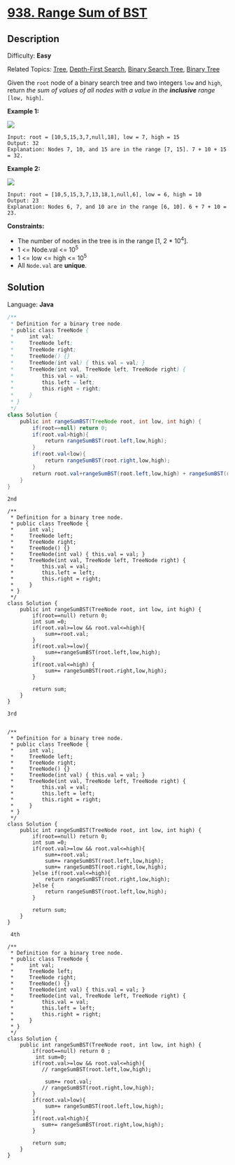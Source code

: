 # [938\. Range Sum of BST](https://leetcode.com/problems/range-sum-of-bst/)

## Description

Difficulty: **Easy**  

Related Topics: [Tree](https://leetcode.com/tag/tree/), [Depth-First Search](https://leetcode.com/tag/depth-first-search/), [Binary Search Tree](https://leetcode.com/tag/binary-search-tree/), [Binary Tree](https://leetcode.com/tag/binary-tree/)


Given the `root` node of a binary search tree and two integers `low` and `high`, return _the sum of values of all nodes with a value in the **inclusive** range_ `[low, high]`.

**Example 1:**

![](https://assets.leetcode.com/uploads/2020/11/05/bst1.jpg)

```
Input: root = [10,5,15,3,7,null,18], low = 7, high = 15
Output: 32
Explanation: Nodes 7, 10, and 15 are in the range [7, 15]. 7 + 10 + 15 = 32.
```

**Example 2:**

![](https://assets.leetcode.com/uploads/2020/11/05/bst2.jpg)

```
Input: root = [10,5,15,3,7,13,18,1,null,6], low = 6, high = 10
Output: 23
Explanation: Nodes 6, 7, and 10 are in the range [6, 10]. 6 + 7 + 10 = 23.
```

**Constraints:**

*   The number of nodes in the tree is in the range [1, 2 * 10<sup>4</sup>].
*   1 <= Node.val <= 10<sup>5</sup>
*   1 <= low <= high <= 10<sup>5</sup>
*   All `Node.val` are **unique**.


## Solution

Language: **Java**

```java
/**
 * Definition for a binary tree node.
 * public class TreeNode {
 *     int val;
 *     TreeNode left;
 *     TreeNode right;
 *     TreeNode() {}
 *     TreeNode(int val) { this.val = val; }
 *     TreeNode(int val, TreeNode left, TreeNode right) {
 *         this.val = val;
 *         this.left = left;
 *         this.right = right;
 *     }
 * }
 */
class Solution {
    public int rangeSumBST(TreeNode root, int low, int high) {
        if(root==null) return 0;
        if(root.val>high){
            return rangeSumBST(root.left,low,high);
        }
        if(root.val<low){
            return rangeSumBST(root.right,low,high);
        }
        return root.val+rangeSumBST(root.left,low,high) + rangeSumBST(root.right,low,high);
    }
}
```



`` 2nd ``
```
/**
 * Definition for a binary tree node.
 * public class TreeNode {
 *     int val;
 *     TreeNode left;
 *     TreeNode right;
 *     TreeNode() {}
 *     TreeNode(int val) { this.val = val; }
 *     TreeNode(int val, TreeNode left, TreeNode right) {
 *         this.val = val;
 *         this.left = left;
 *         this.right = right;
 *     }
 * }
 */
class Solution {
    public int rangeSumBST(TreeNode root, int low, int high) {
        if(root==null) return 0;
        int sum =0;
        if(root.val>=low && root.val<=high){
            sum+=root.val;
        }
        if(root.val>=low){
            sum+=rangeSumBST(root.left,low,high);
        }
        if(root.val<=high) {
            sum+= rangeSumBST(root.right,low,high);
        }
        
        return sum;
    }
}
```

`` 3rd ``

```

/**
 * Definition for a binary tree node.
 * public class TreeNode {
 *     int val;
 *     TreeNode left;
 *     TreeNode right;
 *     TreeNode() {}
 *     TreeNode(int val) { this.val = val; }
 *     TreeNode(int val, TreeNode left, TreeNode right) {
 *         this.val = val;
 *         this.left = left;
 *         this.right = right;
 *     }
 * }
 */
class Solution {
    public int rangeSumBST(TreeNode root, int low, int high) {
        if(root==null) return 0;
        int sum =0;
        if(root.val>=low && root.val<=high){
            sum+=root.val;
            sum+= rangeSumBST(root.left,low,high);
            sum+= rangeSumBST(root.right,low,high);
        }else if(root.val<=high){
            return rangeSumBST(root.right,low,high);
        }else {
            return rangeSumBST(root.left,low,high);
        }
        
        return sum;
    }
}
```



`` 4th``

```
/**
 * Definition for a binary tree node.
 * public class TreeNode {
 *     int val;
 *     TreeNode left;
 *     TreeNode right;
 *     TreeNode() {}
 *     TreeNode(int val) { this.val = val; }
 *     TreeNode(int val, TreeNode left, TreeNode right) {
 *         this.val = val;
 *         this.left = left;
 *         this.right = right;
 *     }
 * }
 */
class Solution {
    public int rangeSumBST(TreeNode root, int low, int high) {
        if(root==null) return 0 ;
         int sum=0;
        if(root.val>=low && root.val<=high){
           // rangeSumBST(root.left,low,high);
           
            sum+= root.val;
           // rangeSumBST(root.right,low,high);
        }
        if(root.val>low){
            sum+= rangeSumBST(root.left,low,high);
        }
        if(root.val<high){
           sum+= rangeSumBST(root.right,low,high);
        }
        
        return sum;
    }
}
```